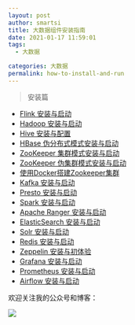 ```yaml
---
layout: post
author: smartsi
title: 大数据组件安装指南
date: 2021-01-17 11:59:01
tags:
  - 大数据

categories: 大数据
permalink: how-to-install-and-run
---
```


> 安装篇

- [Flink 安装与启动](http://smartsi.club/flink-how-to-install-and-run.html)
- [Hadoop 安装与启动](http://smartsi.club/hadoop-setup-and-start.html)
- [Hive 安装与配置](http://smartsi.club/hive-install-and-config.html)
- [HBase 伪分布式模式安装与启动](http://smartsi.club/hbase-pseudo-distributed-setup-and-start.html)
- [ZooKeeper 集群模式安装与启动](http://smartsi.club/zookeeper-setup-and-run.html)
- [ZooKeeper 伪集群模式安装与启动](http://smartsi.club/zookeeper-standalone-setup-and-run.html)
- [使用Docker搭建Zookeeper集群](http://smartsi.club/zookeeper-setup-and-run-with-docker.html)
- [Kafka 安装与启动](http://smartsi.club/kafka-setup-and-run.html)
- [Presto 安装与启动](http://smartsi.club/how-install-and-startup-presto.html)
- [Spark 安装与启动]()
- [Apache Ranger 安装与启动]()
- [ElasticSearch 安装与启动](http://smartsi.club/elasticsearch-setup-and-run.html)
- [Solr 安装与启动]()
- [Redis 安装与启动](http://smartsi.club/how-install-and-startup-redis.html)
- [Zeppelin 安装与初体验](http://smartsi.club/zeppelin-install-and-config.html)
- [Grafana 安装与启动](http://smartsi.club/how-to-install-and-run-grafana.html)
- [Prometheus 安装与启动](http://smartsi.club/how-install-and-startup-prometheus.html)
- [Airflow 安装与启动](http://smartsi.club/how-install-and-startup-airflow.html)

欢迎关注我的公众号和博客：

![](https://github.com/sjf0115/PubLearnNotes/blob/master/image/Other/smartsi.jpg?raw=true)
